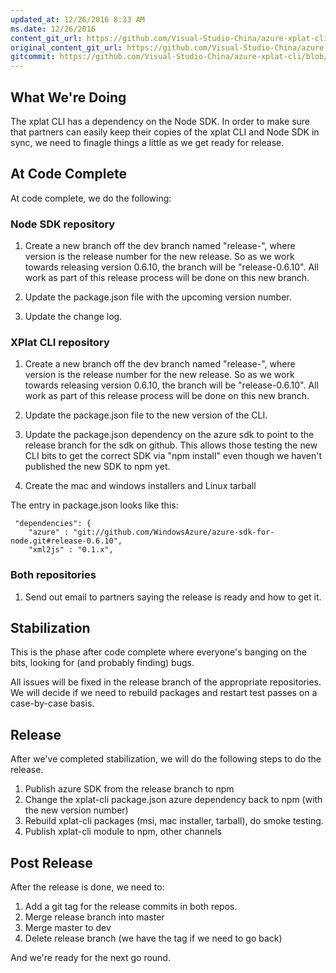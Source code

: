 ```yaml
---
updated_at: 12/26/2016 8:33 AM
ms.date: 12/26/2016
content_git_url: https://github.com/Visual-Studio-China/azure-xplat-cli/blob/dev/azure-xplat/Conceptual/ReleaseProcess.md
original_content_git_url: https://github.com/Visual-Studio-China/azure-xplat-cli/blob/dev/azure-xplat/Conceptual/ReleaseProcess.md
gitcommit: https://github.com/Visual-Studio-China/azure-xplat-cli/blob/6e1e5d8c04f7446d91fcaca88663dcd6cdef9a3a/azure-xplat/Conceptual/ReleaseProcess.md
---
```

## What We're Doing
The xplat CLI has a dependency on the Node SDK. In order to make sure that partners can easily keep their copies of the xplat CLI and Node SDK in sync, we need to finagle things a little as we get ready for release.

## At Code Complete

At code complete, we do the following:

### Node SDK repository
1. Create a new branch off the dev branch named "release-<version>", where version is the release number for the new release. So as we work towards releasing version 0.6.10, the branch will be "release-0.6.10". All work as part of this release process will be done on this new branch.

2. Update the package.json file with the upcoming version number.

3. Update the change log.

### XPlat CLI repository

1. Create a new branch off the dev branch named "release-<version>", where version is the release number for the new release. So as we work towards releasing version 0.6.10, the branch will be "release-0.6.10". All work as part of this release process will be done on this new branch.

2. Update the package.json file to the new version of the CLI.

3. Update the package.json dependency on the azure sdk to point to the release branch for the sdk on github. This allows those testing the new CLI bits to get the correct SDK via "npm install" even though we haven't published the new SDK to npm yet.

4. Create the mac and windows installers and Linux tarball

The entry in package.json looks like this:

```
 "dependencies": {
    "azure" : "git://github.com/WindowsAzure/azure-sdk-for-node.git#release-0.6.10",
    "xml2js" : "0.1.x",
```

### Both repositories

1. Send out email to partners saying the release is ready and how to get it.

## Stabilization

This is the phase after code complete where everyone's banging on the bits, looking for (and probably finding) bugs.

All issues will be fixed in the release branch of the appropriate repositories. We will decide if we need to rebuild packages and restart test passes on a case-by-case basis.

## Release

After we've completed stabilization, we will do the following steps to do the release.

1. Publish azure SDK from the release branch to npm
2. Change the xplat-cli package.json azure dependency back to npm (with the new version number)
3. Rebuild xplat-cli packages (msi, mac installer, tarball), do smoke testing.
4. Publish xplat-cli module to npm, other channels

## Post Release

After the release is done, we need to:

1. Add a git tag for the release commits in both repos.
2. Merge release branch into master
3. Merge master to dev
4. Delete release branch (we have the tag if we need to go back)

And we're ready for the next go round.
